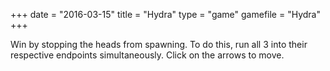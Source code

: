 +++
date = "2016-03-15"
title = "Hydra"
type = "game"
gamefile = "Hydra"
+++

Win by stopping the heads from spawning. To do this, run all 3 into their respective endpoints simultaneously. Click on the arrows to move.
